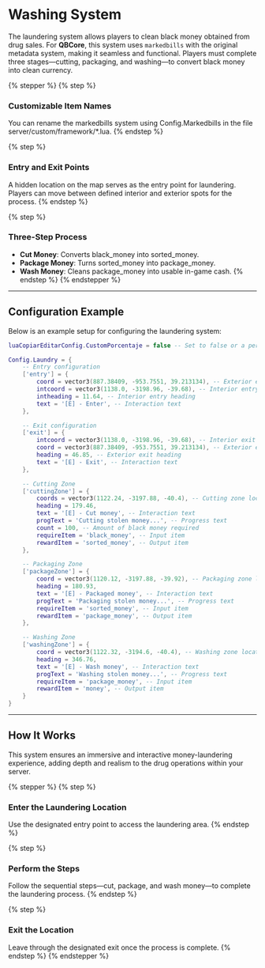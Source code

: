 # Washing System

The laundering system allows players to clean black money obtained from drug sales. For **QBCore**, this system uses `markedbills` with the original metadata system, making it seamless and functional. Players must complete three stages—cutting, packaging, and washing—to convert black money into clean currency.

{% stepper %}
{% step %}
### Customizable Item Names

You can rename the markedbills system using Config.Markedbills in the file server/custom/framework/\*.lua.
{% endstep %}

{% step %}
### Entry and Exit Points

A hidden location on the map serves as the entry point for laundering. Players can move between defined interior and exterior spots for the process.
{% endstep %}

{% step %}
### Three-Step Process

* **Cut Money**: Converts black\_money into sorted\_money.
* **Package Money**: Turns sorted\_money into package\_money.
* **Wash Money**: Cleans package\_money into usable in-game cash.
{% endstep %}
{% endstepper %}

***

## Configuration Example

Below is an example setup for configuring the laundering system:

```lua
luaCopiarEditarConfig.CustomPorcentaje = false -- Set to false or a percentage (e.g., 25 for 25%)

Config.Laundry = {
    -- Entry configuration
    ['entry'] = {
        coord = vector3(887.38409, -953.7551, 39.213134), -- Exterior entry point
        intcoord = vector3(1138.0, -3198.96, -39.68), -- Interior entry point
        intheading = 11.64, -- Interior entry heading
        text = '[E] - Enter', -- Interaction text
    },

    -- Exit configuration
    ['exit'] = {
        intcoord = vector3(1138.0, -3198.96, -39.68), -- Interior exit point
        coord = vector3(887.38409, -953.7551, 39.213134), -- Exterior exit point
        heading = 46.85, -- Exterior exit heading
        text = '[E] - Exit', -- Interaction text
    },

    -- Cutting Zone
    ['cuttingZone'] = {
        coords = vector3(1122.24, -3197.88, -40.4), -- Cutting zone location
        heading = 179.46,
        text = '[E] - Cut money', -- Interaction text
        progText = 'Cutting stolen money...', -- Progress text
        count = 100, -- Amount of black money required
        requireItem = 'black_money', -- Input item
        rewardItem = 'sorted_money', -- Output item
    },

    -- Packaging Zone
    ['packageZone'] = {
        coord = vector3(1120.12, -3197.88, -39.92), -- Packaging zone location
        heading = 180.93,
        text = '[E] - Packaged money', -- Interaction text
        progText = 'Packaging stolen money...', -- Progress text
        requireItem = 'sorted_money', -- Input item
        rewardItem = 'package_money', -- Output item
    },

    -- Washing Zone
    ['washingZone'] = {
        coord = vector3(1122.32, -3194.6, -40.4), -- Washing zone location
        heading = 346.76,
        text = '[E] - Wash money', -- Interaction text
        progText = 'Washing stolen money...', -- Progress text
        requireItem = 'package_money', -- Input item
        rewardItem = 'money', -- Output item
    }
}
```

***

## How It Works

This system ensures an immersive and interactive money-laundering experience, adding depth and realism to the drug operations within your server.

{% stepper %}
{% step %}
### Enter the Laundering Location

Use the designated entry point to access the laundering area.
{% endstep %}

{% step %}
### Perform the Steps

Follow the sequential steps—cut, package, and wash money—to complete the laundering process.
{% endstep %}

{% step %}
### Exit the Location

Leave through the designated exit once the process is complete.
{% endstep %}
{% endstepper %}
